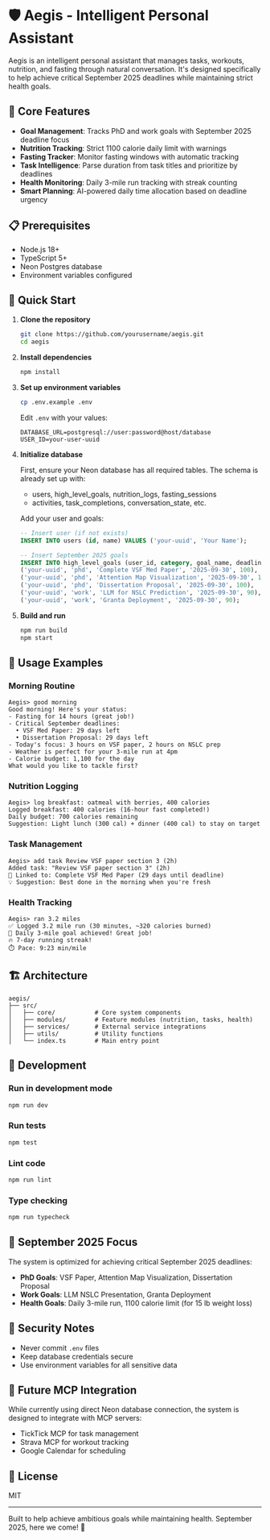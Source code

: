 # 🛡️ Aegis - Intelligent Personal Assistant

Aegis is an intelligent personal assistant that manages tasks, workouts, nutrition, and fasting through natural conversation. It's designed specifically to help achieve critical September 2025 deadlines while maintaining strict health goals.

## 🎯 Core Features

- **Goal Management**: Tracks PhD and work goals with September 2025 deadline focus
- **Nutrition Tracking**: Strict 1100 calorie daily limit with warnings
- **Fasting Tracker**: Monitor fasting windows with automatic tracking
- **Task Intelligence**: Parse duration from task titles and prioritize by deadlines
- **Health Monitoring**: Daily 3-mile run tracking with streak counting
- **Smart Planning**: AI-powered daily time allocation based on deadline urgency

## 📋 Prerequisites

- Node.js 18+ 
- TypeScript 5+
- Neon Postgres database
- Environment variables configured

## 🚀 Quick Start

1. **Clone the repository**
   ```bash
   git clone https://github.com/yourusername/aegis.git
   cd aegis
   ```

2. **Install dependencies**
   ```bash
   npm install
   ```

3. **Set up environment variables**
   ```bash
   cp .env.example .env
   ```
   
   Edit `.env` with your values:
   ```
   DATABASE_URL=postgresql://user:password@host/database
   USER_ID=your-user-uuid
   ```

4. **Initialize database**
   
   First, ensure your Neon database has all required tables. The schema is already set up with:
   - users, high_level_goals, nutrition_logs, fasting_sessions
   - activities, task_completions, conversation_state, etc.

   Add your user and goals:
   ```sql
   -- Insert user (if not exists)
   INSERT INTO users (id, name) VALUES ('your-uuid', 'Your Name');
   
   -- Insert September 2025 goals
   INSERT INTO high_level_goals (user_id, category, goal_name, deadline, priority) VALUES
   ('your-uuid', 'phd', 'Complete VSF Med Paper', '2025-09-30', 100),
   ('your-uuid', 'phd', 'Attention Map Visualization', '2025-09-30', 100),
   ('your-uuid', 'phd', 'Dissertation Proposal', '2025-09-30', 100),
   ('your-uuid', 'work', 'LLM for NSLC Prediction', '2025-09-30', 90),
   ('your-uuid', 'work', 'Granta Deployment', '2025-09-30', 90);
   ```

5. **Build and run**
   ```bash
   npm run build
   npm start
   ```

## 💬 Usage Examples

### Morning Routine
```
Aegis> good morning
Good morning! Here's your status:
- Fasting for 14 hours (great job!)
- Critical September deadlines:
  • VSF Med Paper: 29 days left
  • Dissertation Proposal: 29 days left
- Today's focus: 3 hours on VSF paper, 2 hours on NSLC prep
- Weather is perfect for your 3-mile run at 4pm
- Calorie budget: 1,100 for the day
What would you like to tackle first?
```

### Nutrition Logging
```
Aegis> log breakfast: oatmeal with berries, 400 calories
Logged breakfast: 400 calories (16-hour fast completed!)
Daily budget: 700 calories remaining
Suggestion: Light lunch (300 cal) + dinner (400 cal) to stay on target
```

### Task Management
```
Aegis> add task Review VSF paper section 3 (2h)
Added task: "Review VSF paper section 3" (2h)
📌 Linked to: Complete VSF Med Paper (29 days until deadline)
💡 Suggestion: Best done in the morning when you're fresh
```

### Health Tracking
```
Aegis> ran 3.2 miles
✅ Logged 3.2 mile run (30 minutes, ~320 calories burned)
🎯 Daily 3-mile goal achieved! Great job!
🔥 7-day running streak!
⏱️ Pace: 9:23 min/mile
```

## 🏗️ Architecture

```
aegis/
├── src/
│   ├── core/           # Core system components
│   ├── modules/        # Feature modules (nutrition, tasks, health)
│   ├── services/       # External service integrations
│   ├── utils/          # Utility functions
│   └── index.ts        # Main entry point
```

## 🔧 Development

### Run in development mode
```bash
npm run dev
```

### Run tests
```bash
npm test
```

### Lint code
```bash
npm run lint
```

### Type checking
```bash
npm run typecheck
```

## 🎯 September 2025 Focus

The system is optimized for achieving critical September 2025 deadlines:

- **PhD Goals**: VSF Paper, Attention Map Visualization, Dissertation Proposal
- **Work Goals**: LLM NSLC Presentation, Granta Deployment
- **Health Goals**: Daily 3-mile run, 1100 calorie limit (for 15 lb weight loss)

## 🔐 Security Notes

- Never commit `.env` files
- Keep database credentials secure
- Use environment variables for all sensitive data

## 🤝 Future MCP Integration

While currently using direct Neon database connection, the system is designed to integrate with MCP servers:
- TickTick MCP for task management
- Strava MCP for workout tracking
- Google Calendar for scheduling

## 📝 License

MIT

---

Built to help achieve ambitious goals while maintaining health. September 2025, here we come! 💪